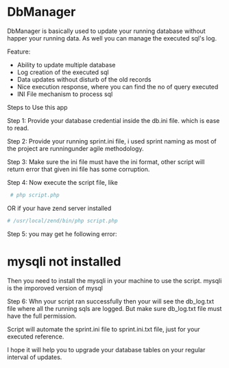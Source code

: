 # DbManager
DbManager is basically used to update your running database without happer your running data.
As well you can manage the executed sql's log.

Feature:
* Ability to update multiple database
* Log creation of the executed sql
* Data updates without disturb of the old records
* Nice execution response, where you can find the no of query executed
* INI File mechanism to process sql 

Steps to Use this app

Step 1: Provide your database credential inside the db.ini file. which is ease to read.

Step 2: Provide your running sprint.ini file, i used sprint naming as most of the project are runningunder agile methodology.

Step 3: Make sure the ini file must have the ini format, other script will return error that given ini file has some corruption.

Step 4: Now execute the script file, like

```php
 # php script.php
```
OR if your have zend server installed
```php
# /usr/local/zend/bin/php script.php
```

Step 5: you may get he following error:
 # mysqli not installed
Then you need to install the mysqli in your machine to use the script. mysqli is the imporoved version of mysql


Step 6: Whn your script ran successfully then your will see the db_log.txt file where all the running sqls are logged.
But make sure db_log.txt file must have the full permission.

Script will automate the sprint.ini file to sprint.ini.txt file, just for your executed reference.


I hope it will help you to upgrade your database tables on your regular interval of updates.

